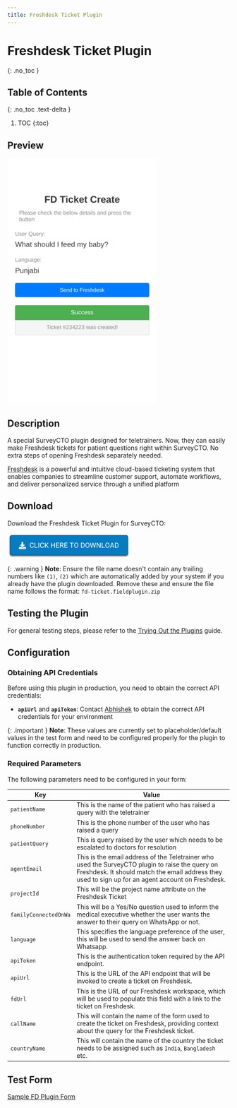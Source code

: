 ```yaml
---
title: Freshdesk Ticket Plugin
---
```

# Freshdesk Ticket Plugin
{: .no_toc }

## Table of Contents
{: .no_toc .text-delta }

1. TOC
{:toc}

## Preview
![](extras/plugin-preview.png)

## Description

A special SurveyCTO plugin designed for teletrainers. Now, they can easily make Freshdesk tickets for patient questions right within SurveyCTO. No extra steps of opening Freshdesk separately needed.

[Freshdesk](https://www.freshworks.com/freshdesk/) is a powerful and intuitive cloud-based ticketing system that enables companies to streamline customer support, automate workflows, and deliver personalized service through a unified platform

## Download

Download the Freshdesk Ticket Plugin for SurveyCTO:

[![Download now](extras/download-button.png)](https://github.com/NooraHealth/fd-ticket-scto-plugin/raw/main/fd-ticket.fieldplugin.zip)

{: .warning }
**Note**: Ensure the file name doesn't contain any trailing numbers like `(1)`, `(2)` which are automatically added by your system if you already have the plugin downloaded. Remove these and ensure the file name follows the format: `fd-ticket.fieldplugin.zip`

## Testing the Plugin

For general testing steps, please refer to the [Trying Out the Plugins](../trying-out-plugins.md) guide.

## Configuration

### Obtaining API Credentials

Before using this plugin in production, you need to obtain the correct API credentials:

- **`apiUrl`** and **`apiToken`**: Contact [Abhishek](https://github.com/abhishek-compro) to obtain the correct API credentials for your environment

{: .important }
**Note**: These values are currently set to placeholder/default values in the test form and need to be configured properly for the plugin to function correctly in production.

### Required Parameters

The following parameters need to be configured in your form:

| Key                     | Value                                                                                                                                                                                                 |
| ----------------------- | ----------------------------------------------------------------------------------------------------------------------------------------------------------------------------------------------------- |
| `patientName`         | This is the name of the patient who has raised a query with the teletrainer                                                                                                                           |
| `phoneNumber`         | This is the phone number of the user who has raised a query                                                                                                                                           |
| `patientQuery`        | This is query raised by the user which needs to be escalated to doctors for resolution                                                                                                                |
| `agentEmail`          | This is the email address of the Teletrainer who used the SurveyCTO plugin to raise the query on Freshdesk. It should match the email address they used to sign up for an agent account on Freshdesk. |
| `projectId`           | This will be the project name attribute on the Freshdesk Ticket                                                                                                                                       |
| `familyConnectedOnWa` | This will be a Yes/No question used to inform the medical executive whether the user wants the answer to their query on WhatsApp or not.                                                              |
| `language`            | This specifies the language preference of the user, this will be used to send the answer back on Whatsapp.                                                                                            |
| `apiToken`            | This is the authentication token required by the API endpoint.                                                                                                                                        |
| `apiUrl`              | This is the URL of the API endpoint that will be invoked to create a ticket on Freshdesk.                                                                                                             |
| `fdUrl`               | This is the URL of our Freshdesk workspace, which will be used to populate this field with a link to the ticket on Freshdesk.                                                                         |
| `callName`            | This will contain the name of the form used to create the ticket on Freshdesk, providing context about the query for the Freshdesk ticket.                                                            |
| `countryName`         | This will contain the name of the country the ticket needs to be assigned such as `India`, `Bangladesh` etc.                                                                                      |

## Test Form
[Sample FD Plugin Form](./extras/test-form/fd-plugin-demo.xlsx)

